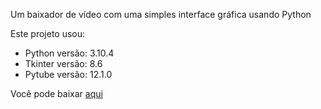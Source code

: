 Um baixador de vídeo com uma simples interface gráfica usando Python

Este projeto usou:

* Python versão: 3.10.4
* Tkinter versão: 8.6
* Pytube versão: 12.1.0

Você pode baixar [aqui](https://github.com/Ranbut/Youtube-Video-Downloader/releases/download/main/Youtube.Video.Downloader.exe)
